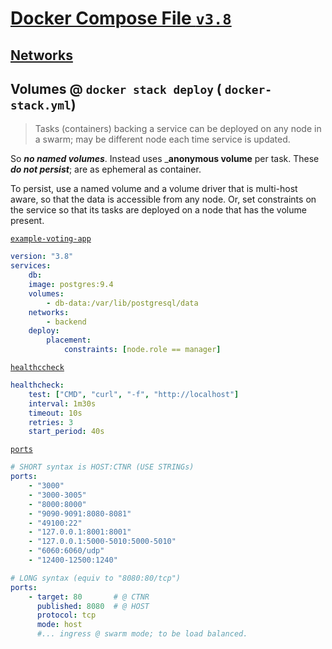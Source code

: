 # [Docker Compose File `v3.8`](https://docs.docker.com/compose/compose-file "docs.docker.com")

## [Networks](https://docs.docker.com/compose/compose-file/#networks) 

## Volumes @ `docker stack deploy` ( `docker-stack.yml`)

>Tasks (containers) backing a service can be deployed on any node in a swarm; may be different node each time service is updated.

So ___no named volumes___. Instead uses ___anonymous volume__ per task. These ___do not persist___; are as ephemeral as container.

To persist, use a named volume and a volume driver that is multi-host aware, so that the data is accessible from any node. Or, set constraints on the service so that its tasks are deployed on a node that has the volume present.

[`example-voting-app`](https://github.com/docker/labs/blob/master/beginner/chapters/votingapp.md) 

```yaml 
version: "3.8"
services:
    db:
    image: postgres:9.4
    volumes:
        - db-data:/var/lib/postgresql/data
    networks:
        - backend
    deploy:
        placement:
            constraints: [node.role == manager]
```

[`healthccheck`](https://docs.docker.com/compose/compose-file/#healthcheck)

```yaml
healthcheck:
    test: ["CMD", "curl", "-f", "http://localhost"]
    interval: 1m30s
    timeout: 10s
    retries: 3
    start_period: 40s
```

[`ports`](https://docs.docker.com/compose/compose-file/#ports)

```yaml
# SHORT syntax is HOST:CTNR (USE STRINGs)
ports:
    - "3000"
    - "3000-3005"
    - "8000:8000"
    - "9090-9091:8080-8081"
    - "49100:22"
    - "127.0.0.1:8001:8001"
    - "127.0.0.1:5000-5010:5000-5010"
    - "6060:6060/udp"
    - "12400-12500:1240"

# LONG syntax (equiv to "8080:80/tcp")
ports:
    - target: 80       # @ CTNR
      published: 8080  # @ HOST
      protocol: tcp  
      mode: host 
      #... ingress @ swarm mode; to be load balanced.
```

### &nbsp;
<!-- 

# Markdown Cheatsheet

[Markdown Cheatsheet](https://github.com/adam-p/markdown-here/wiki/Markdown-Cheatsheet "Wiki @ GitHub")


# Link @ (HTML | MD)

([HTML](___.md "___"))   


# Bookmark

- Reference
[Foo](#foo)

- Target
<a name="foo"></a>

-->

